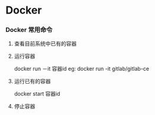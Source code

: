 # Docker

### Docker 常用命令
1. 查看目前系统中已有的容器
2. 运行容器
	
	docker run －it 容器id
	eg: docker run -it gitlab/gitlab-ce
	
3. 运行已有的容器
	
	docker start 容器id
	
2. 停止容器
